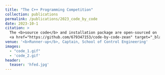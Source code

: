 ```yaml
---
title: "The C++ Programming Competition"
collection: publications
permalink: /publications/2023_code_by_code
date: 2023-10-1
citation: >
  The <b>source code</b> and installation package are open-sourced on  <b>
  <a href="https://github.com/679347153/code-by-code-zean" target="_blank">GitHub</a></b>.
venue: '<b>Runner-up</b>, Captain, School of Control Engineering'
images:
  - "code_1.gif"
  - 'code_2.gif'
header:
  teaser: 'hfed.jpg'
---
```


